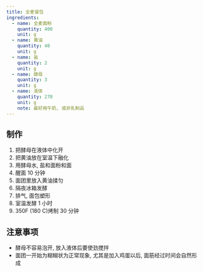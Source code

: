 ```yaml
---
title: 全麦餐包
ingredients:
  - name: 全麦面粉
    quantity: 400
    unit: g
  - name: 黄油
    quantity: 40
    unit: g
  - name: 盐
    quantity: 2
    unit: g
  - name: 酵母
    quantity: 3
    unit: g
  - name: 液体
    quantity: 270
    unit: g
    note: 最好用牛奶, 或非乳制品
---
```


## 制作

1. 把酵母在液体中化开
2. 把黄油放在室温下融化
3. 用酵母水, 盐和面粉和面
4. 醒面 10 分钟
5. 面团里放入黄油揉匀
6. 隔夜冰箱发酵
7. 排气, 面包塑形
8. 室温发酵 1 小时
9. 350F (180 C)烤制 30 分钟

## 注意事项

- 酵母不容易泡开, 放入液体后要使劲搅拌
- 面团一开始为糊糊状为正常现象, 尤其是加入鸡蛋以后, 面筋经过时间会自然形成
